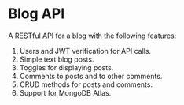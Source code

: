 # Blog API

A RESTful API for a blog with the following features:
1. Users and JWT verification for API calls.
2. Simple text blog posts.
3. Toggles for displaying posts.
4. Comments to posts and to other comments.
5. CRUD methods for posts and comments.
6. Support for MongoDB Atlas.

